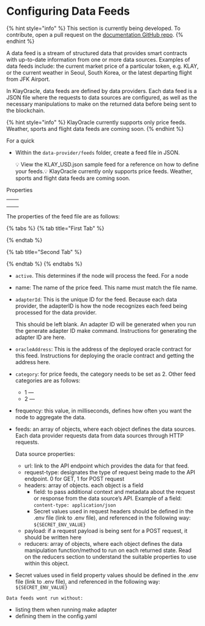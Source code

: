 # Configuring Data Feeds

{% hint style="info" %}
This section is currently being developed. To contribute, open a pull request on the [documentation GitHub repo](https://github.com/KlayOracle/klayoracle-docs).
{% endhint %}

A data feed is a stream of structured data that provides smart contracts with up-to-date information from one or more data sources. Examples of data feeds include: the current market price of a particular token, e.g. KLAY, or the current weather in Seoul, South Korea, or the latest departing flight from JFK Airport.

In KlayOracle, data feeds are defined by data providers. Each data feed is a JSON file where the requests to data sources are configured, as well as the necessary manipulations to make on the returned data before being sent to the blockchain.

{% hint style="info" %}
KlayOracle currently supports only price feeds. Weather, sports and flight data feeds are coming soon.
{% endhint %}

For a quick&#x20;

*   Within the `data-provider/feeds` folder, create a feed file in JSON.

    💡 View the KLAY\_USD.json sample feed for a reference on how to define your feeds.💡 KlayOracle currently only supports price feeds. Weather, sports and flight data feeds are coming soon.

Properties

|   |   |
| - | - |
|   |   |
|   |   |
|   |   |

The properties of the feed file are as follows:

{% tabs %}
{% tab title="First Tab" %}

{% endtab %}

{% tab title="Second Tab" %}

{% endtab %}
{% endtabs %}

* `active`. This determines if the node will process the feed. For a node
* name: The name of the price feed. This name must match the file name.
*   `adapterId`: This is the unique ID for the feed. Because each data provider, the adapterID is how the node recognizes each feed being processed for the data provider.

    This should be left blank. An adapter ID will be generated when you run the generate adapter ID make command. Instructions for generating the adapter ID are here.
* `oracleAddress`: This is the address of the deployed oracle contract for this feed. Instructions for deploying the oracle contract and getting the address here.
* `category`: for price feeds, the category needs to be set as 2. Other feed categories are as follows:
  * 1 —
  * 2 —
* frequency: this value, in milliseconds, defines how often you want the node to aggregate the data.
*   feeds: an array of objects, where each object defines the data sources. Each data provider requests data from data sources through HTTP requests.

    Data source properties:

    * url: link to the API endpoint which provides the data for that feed.
    * request-type: designates the type of request being made to the API endpoint. 0 for GET, 1 for POST request
    * headers: array of objects. each object is a field
      * field: to pass additional context and metadata about the request or response from the data source’s API. Example of a field: `content-type: application/json`
      * Secret values used in request headers should be defined in the .env file (link to .env file), and referenced in the following way: `${SECRET_ENV_VALUE}`
    * payload: if a request payload is being sent for a POST request, it should be written here
    * reducers: array of objects, where each object defines the data manipulation function/method to run on each returned state. Read on the reducers section to understand the suitable properties to use within this object.
* Secret values used in field property values should be defined in the .env file (link to .env file), and referenced in the following way: `${SECRET_ENV_VALUE}`



`Data feeds wont run without:`

* listing them when running make adapter
* defining them in the config.yaml
